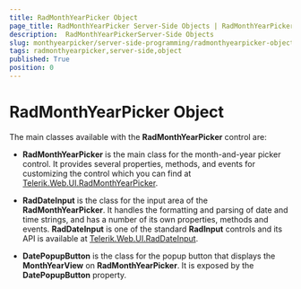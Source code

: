 ```yaml
---
title: RadMonthYearPicker Object
page_title: RadMonthYearPicker Server-Side Objects | RadMonthYearPicker for ASP.NET AJAX Documentation
description:  RadMonthYearPickerServer-Side Objects
slug: monthyearpicker/server-side-programming/radmonthyearpicker-object
tags: radmonthyearpicker,server-side,object
published: True
position: 0
---
```


# RadMonthYearPicker Object


The main classes available with the **RadMonthYearPicker** control are:

* **RadMonthYearPicker** is the main class for the month-and-year picker control. It provides several properties, methods, and events for customizing the control which you can find at [Telerik.Web.UI.RadMonthYearPicker](https://docs.telerik.com/devtools/aspnet-ajax/api/server/Telerik.Web.UI/RadMonthYearPicker).

* **RadDateInput** is the class for the input area of the **RadMonthYearPicker**. It handles the formatting and parsing of date and time strings, and has a number of its own properties, methods and events. **RadDateInput** is one of the standard **RadInput** controls and its API is available at [Telerik.Web.UI.RadDateInput](https://docs.telerik.com/devtools/aspnet-ajax/api/server/Telerik.Web.UI/RadDateInput).

* **DatePopupButton** is the class for the popup button that displays the **MonthYearView** on **RadMonthYearPicker**. It is exposed by the **DatePopupButton** property.


